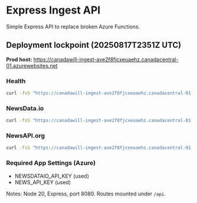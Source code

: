 # Express Ingest API

Simple Express API to replace broken Azure Functions.

## Deployment lockpoint (20250817T2351Z UTC)

**Prod host:** https://canadawill-ingest-ave2f8fjcxeuaehz.canadacentral-01.azurewebsites.net

### Health
```bash
curl -fsS "https://canadawill-ingest-ave2f8fjcxeuaehz.canadacentral-01.azurewebsites.net/api/health"
```

### NewsData.io
```bash
curl -fsS "https://canadawill-ingest-ave2f8fjcxeuaehz.canadacentral-01.azurewebsites.net/api/newsdata?q=bitcoin&size=3&removeduplicate=1"
```

### NewsAPI.org
```bash
curl -fsS "https://canadawill-ingest-ave2f8fjcxeuaehz.canadacentral-01.azurewebsites.net/api/newsapi/top-headlines?q=bitcoin&language=en&pageSize=3"
```

### Required App Settings (Azure)
- NEWSDATAIO_API_KEY (used)
- NEWS_API_KEY (used)

Notes: Node 20, Express, port 8080. Routes mounted under `/api`. 